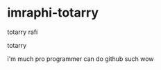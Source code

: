 imraphi-totarry
===============

totarry rafi

totarry






i'm much pro programmer
can do github
such wow
